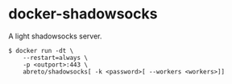 # docker-shadowsocks
A light shadowsocks server.

```
$ docker run -dt \
    --restart=always \
    -p <outport>:443 \
    abreto/shadowsocks[ -k <password>[ --workers <workers>]]
```
